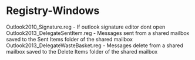 # Registry-Windows


Outlook2010_Signature.reg           - If outlook signature editor dont open
Outlook2013_DelegateSentItem.reg    - Messages sent from a shared mailbox saved to the Sent Items folder of the shared mailbox	
Outlook2013_DelegateWasteBasket.reg -	Messages delete from a shared mailbox saved to the Delete Items folder of the shared mailbox
